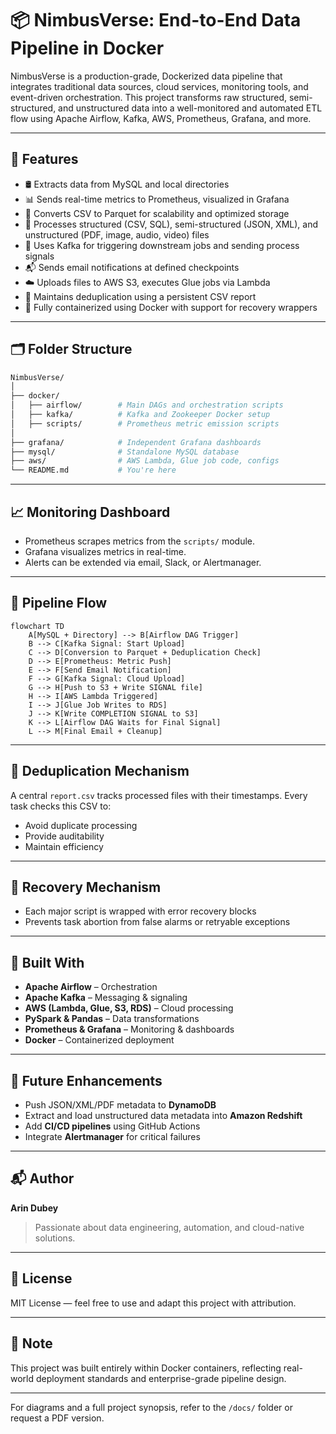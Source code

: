 # 📦 NimbusVerse: End-to-End Data Pipeline in Docker

NimbusVerse is a production-grade, Dockerized data pipeline that integrates traditional data sources, cloud services, monitoring tools, and event-driven orchestration. This project transforms raw structured, semi-structured, and unstructured data into a well-monitored and automated ETL flow using Apache Airflow, Kafka, AWS, Prometheus, Grafana, and more.

---

## 🔧 Features

- 🛢️ Extracts data from MySQL and local directories
- 📊 Sends real-time metrics to Prometheus, visualized in Grafana
- 🔄 Converts CSV to Parquet for scalability and optimized storage
- 🧾 Processes structured (CSV, SQL), semi-structured (JSON, XML), and unstructured (PDF, image, audio, video) files
- 📡 Uses Kafka for triggering downstream jobs and sending process signals
- 📬 Sends email notifications at defined checkpoints
- ☁️ Uploads files to AWS S3, executes Glue jobs via Lambda
- 🧠 Maintains deduplication using a persistent CSV report
- 🔄 Fully containerized using Docker with support for recovery wrappers

---

## 🗂️ Folder Structure

```bash
NimbusVerse/
│
├── docker/
│   ├── airflow/        # Main DAGs and orchestration scripts
│   ├── kafka/          # Kafka and Zookeeper Docker setup
│   ├── scripts/        # Prometheus metric emission scripts
│
├── grafana/            # Independent Grafana dashboards
├── mysql/              # Standalone MySQL database
├── aws/                # AWS Lambda, Glue job code, configs
└── README.md           # You're here
```

---

## 📈 Monitoring Dashboard

- Prometheus scrapes metrics from the `scripts/` module.
- Grafana visualizes metrics in real-time.
- Alerts can be extended via email, Slack, or Alertmanager.

---

## 🚀 Pipeline Flow

```mermaid
flowchart TD
    A[MySQL + Directory] --> B[Airflow DAG Trigger]
    B --> C[Kafka Signal: Start Upload]
    C --> D[Conversion to Parquet + Deduplication Check]
    D --> E[Prometheus: Metric Push]
    E --> F[Send Email Notification]
    F --> G[Kafka Signal: Cloud Upload]
    G --> H[Push to S3 + Write SIGNAL file]
    H --> I[AWS Lambda Triggered]
    I --> J[Glue Job Writes to RDS]
    J --> K[Write COMPLETION SIGNAL to S3]
    K --> L[Airflow DAG Waits for Final Signal]
    L --> M[Final Email + Cleanup]
```

---

## 🔄 Deduplication Mechanism

A central `report.csv` tracks processed files with their timestamps. Every task checks this CSV to:

- Avoid duplicate processing
- Provide auditability
- Maintain efficiency

---

## 🧪 Recovery Mechanism

- Each major script is wrapped with error recovery blocks
- Prevents task abortion from false alarms or retryable exceptions

---

## 🧱 Built With

- **Apache Airflow** – Orchestration
- **Apache Kafka** – Messaging & signaling
- **AWS (Lambda, Glue, S3, RDS)** – Cloud processing
- **PySpark & Pandas** – Data transformations
- **Prometheus & Grafana** – Monitoring & dashboards
- **Docker** – Containerized deployment

---

## 🌱 Future Enhancements

- Push JSON/XML/PDF metadata to **DynamoDB**
- Extract and load unstructured data metadata into **Amazon Redshift**
- Add **CI/CD pipelines** using GitHub Actions
- Integrate **Alertmanager** for critical failures

---

## 📬 Author

**Arin Dubey**

> Passionate about data engineering, automation, and cloud-native solutions.

---

## 📝 License

MIT License — feel free to use and adapt this project with attribution.

---

## 📌 Note

This project was built entirely within Docker containers, reflecting real-world deployment standards and enterprise-grade pipeline design.

---

For diagrams and a full project synopsis, refer to the `/docs/` folder or request a PDF version.

